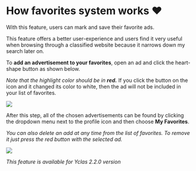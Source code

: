 # How favorites system works  ❤️

With this feature, users can mark and save their favorite ads. 

This feature offers a better user-experience and users find it very useful when browsing through a classified website because it narrows down my search later on.

To  **add an advertisement to your favorites**, open an ad and click the heart-shape button as shown below.

*Note that the highlight color should be in **red.*** If you click  the button on the icon  and it changed its color to white, then the ad will not be included in your list of favorites.

![](https://raw.githubusercontent.com/yclas/guides/master/images/favorites.png)
  
After this step, all of the chosen advertisements can be found by clicking the dropdown menu next to the profile icon and then choose  **My Favorites**.

*You can also delete an add at any time from the list of favorites. To remove it just press the red button with the selected ad.*

![](https://raw.githubusercontent.com/yclas/guides/master/images/favorites1.png)
  
*This feature is available for Yclas 2.2.0 version*

